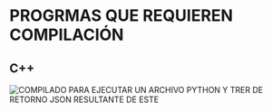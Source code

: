 # PROGRMAS QUE REQUIEREN COMPILACIÓN

## C++

![COMPILADO PARA EJECUTAR UN ARCHIVO PYTHON Y TRER DE RETORNO JSON RESULTANTE DE ESTE]('ejecucuinrercoleccioncpptopython')